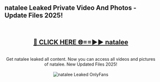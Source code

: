 <h2>natalee Leaked Private Video And Photos - Update Files 2025!</h2>
<br>
<div align="center">
<h2><a href="https://linkcuts.com/hfmhzwbr" rel="nofollow">🔴 CLICK HERE 🌐==►► natalee</a></h2>
<br>
Get natalee leaked all content. Now you can access all videos and pictures of natalee. New Updated Files 2025!
<br>
<br>
<a href="https://linkcuts.com/hfmhzwbr" rel="nofollow" data-target="animated-image.originalLink"><img src="https://i.ibb.co.com/WyWwxjT/player-gif2.gif" alt="natalee Leaked OnlyFans" style="max-width: 100%; display: inline-block;" data-target="animated-image.originalImage"></a>
</div>
<br>